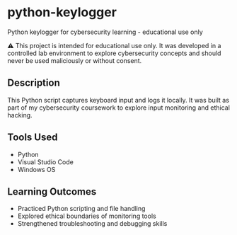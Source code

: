 # python-keylogger
Python keylogger for cybersecurity learning - educational use only

⚠️ This project is intended for educational use only. It was developed in a controlled lab environment to explore cybersecurity concepts and should never be used maliciously or without consent.

## Description
This Python script captures keyboard input and logs it locally. It was built as part of my cybersecurity coursework to explore input monitoring and ethical hacking.

## Tools Used
- Python
- Visual Studio Code
- Windows OS

## Learning Outcomes
- Practiced Python scripting and file handling
- Explored ethical boundaries of monitoring tools
- Strengthened troubleshooting and debugging skills
